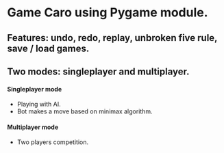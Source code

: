 
# Game Caro using Pygame module.
## Features: undo, redo, replay, unbroken five rule, save / load games.
## Two modes: singleplayer and multiplayer.
#### Singleplayer mode
+ Playing with AI.    
+ Bot makes a move based on minimax algorithm.  

#### Multiplayer mode
+ Two players competition.  
